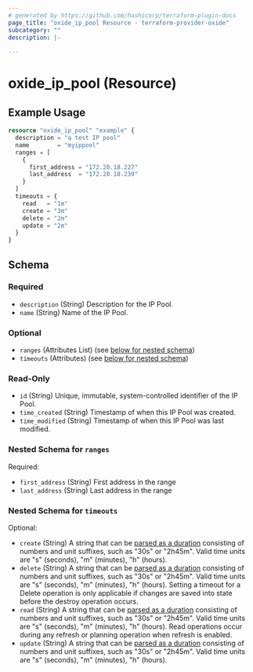 ```yaml
---
# generated by https://github.com/hashicorp/terraform-plugin-docs
page_title: "oxide_ip_pool Resource - terraform-provider-oxide"
subcategory: ""
description: |-
  
---
```


# oxide_ip_pool (Resource)



## Example Usage

```terraform
resource "oxide_ip_pool" "example" {
  description = "a test IP pool"
  name        = "myippool"
  ranges = [
    {
      first_address = "172.20.18.227"
      last_address  = "172.20.18.239"
    }
  ]
  timeouts = {
    read   = "1m"
    create = "3m"
    delete = "2m"
    update = "2m"
  }
}
```

<!-- schema generated by tfplugindocs -->
## Schema

### Required

- `description` (String) Description for the IP Pool.
- `name` (String) Name of the IP Pool.

### Optional

- `ranges` (Attributes List) (see [below for nested schema](#nestedatt--ranges))
- `timeouts` (Attributes) (see [below for nested schema](#nestedatt--timeouts))

### Read-Only

- `id` (String) Unique, immutable, system-controlled identifier of the IP Pool.
- `time_created` (String) Timestamp of when this IP Pool was created.
- `time_modified` (String) Timestamp of when this IP Pool was last modified.

<a id="nestedatt--ranges"></a>
### Nested Schema for `ranges`

Required:

- `first_address` (String) First address in the range
- `last_address` (String) Last address in the range


<a id="nestedatt--timeouts"></a>
### Nested Schema for `timeouts`

Optional:

- `create` (String) A string that can be [parsed as a duration](https://pkg.go.dev/time#ParseDuration) consisting of numbers and unit suffixes, such as "30s" or "2h45m". Valid time units are "s" (seconds), "m" (minutes), "h" (hours).
- `delete` (String) A string that can be [parsed as a duration](https://pkg.go.dev/time#ParseDuration) consisting of numbers and unit suffixes, such as "30s" or "2h45m". Valid time units are "s" (seconds), "m" (minutes), "h" (hours). Setting a timeout for a Delete operation is only applicable if changes are saved into state before the destroy operation occurs.
- `read` (String) A string that can be [parsed as a duration](https://pkg.go.dev/time#ParseDuration) consisting of numbers and unit suffixes, such as "30s" or "2h45m". Valid time units are "s" (seconds), "m" (minutes), "h" (hours). Read operations occur during any refresh or planning operation when refresh is enabled.
- `update` (String) A string that can be [parsed as a duration](https://pkg.go.dev/time#ParseDuration) consisting of numbers and unit suffixes, such as "30s" or "2h45m". Valid time units are "s" (seconds), "m" (minutes), "h" (hours).
